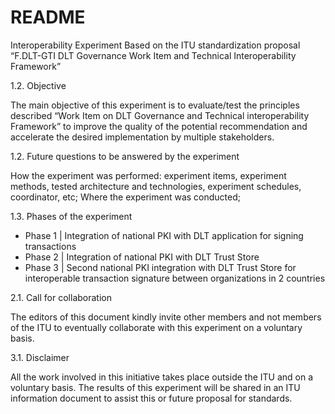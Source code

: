 # README

Interoperability Experiment Based on the ITU standardization proposal “F.DLT-GTI DLT Governance Work Item and Technical Interoperability Framework” 

1.2. Objective

The main objective of this experiment is to evaluate/test the principles described “Work Item on DLT Governance and Technical interoperability Framework” to improve the quality of the potential recommendation and accelerate the desired implementation by multiple stakeholders.

1.2. Future questions to be answered by the experiment

How the experiment was performed: experiment items, experiment methods, tested architecture and technologies, experiment schedules, coordinator, etc; 
Where the experiment was conducted; 

1.3. Phases of the experiment

- Phase 1 | Integration of national PKI with DLT application for signing transactions
- Phase 2 | Integration of national PKI with DLT Trust Store
- Phase 3 | Second national PKI integration with DLT Trust Store for interoperable transaction signature between organizations in 2 countries

2.1. Call for collaboration

The editors of this document kindly invite other members and not members of the ITU to eventually collaborate with this experiment on a voluntary basis.

3.1. Disclaimer

All the work involved in this initiative takes place outside the ITU and on a voluntary basis. The results of this experiment will be shared in an ITU information document to assist this or future proposal for standards.


